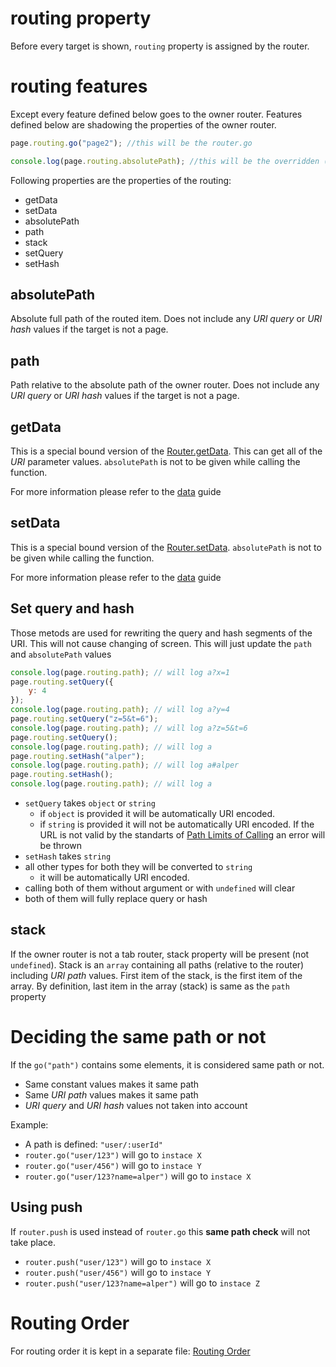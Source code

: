 # routing property
Before every target is shown, `routing` property is assigned by the router.

# routing features
Except every feature defined below goes to the owner router. Features defined below are shadowing the properties of the owner router.
```javascript
page.routing.go("page2"); //this will be the router.go

console.log(page.routing.absolutePath); //this will be the overridden (shadowed) property from the routing
```
Following properties are the properties of the routing:
- getData
- setData
- absolutePath
- path
- stack
- setQuery
- setHash

## absolutePath
Absolute full path of the routed item. Does not include any _URI query_ or _URI hash_ values if the target is not a page.
## path
Path relative to the absolute path of the owner router. Does not include any _URI query_ or _URI hash_ values if the target is not a page.

## getData
This is a special bound version of the [Router.getData](./RouterCommon.md#getData). 
This can get all of the _URI_ parameter values. `absolutePath` is not to be given while calling the function.

For more information please refer to the [data](./data.md) guide
## setData
This is a special bound version of the [Router.setData](./RouterCommon.md#setData). `absolutePath` is not to be given while calling the function. 

For more information please refer to the [data](./data.md) guide

## Set query and hash
Those metods are used for rewriting the query and hash segments of the URI. This will not cause changing of screen. This will just update the `path` and `absolutePath` values

```javascript
console.log(page.routing.path); // will log a?x=1
page.routing.setQuery({
    y: 4
});
console.log(page.routing.path); // will log a?y=4
page.routing.setQuery("z=5&t=6");
console.log(page.routing.path); // will log a?z=5&t=6
page.routing.setQuery();
console.log(page.routing.path); // will log a
page.routing.setHash("alper");
console.log(page.routing.path); // will log a#alper
page.routing.setHash();
console.log(page.routing.path); // will log a
```
- `setQuery` takes `object` or `string`
    - if `object` is provided it will be automatically URI encoded.
    - if `string` is provided it will not be automatically URI encoded. If the URL is not valid by the standarts of [Path Limits of Calling](./path#limits-of-calling) an error will be thrown
- `setHash` takes `string`
- all other types for both they will be converted to `string`
    - it will be automatically URI encoded.
- calling both of them without argument or with `undefined` will clear
- both of them will fully replace query or hash

## stack
If the owner router is not a tab router, stack property will be present (not `undefined`). Stack is an `array` containing all paths (relative to the router) including _URI path_ values. First item of the stack, is the first item of the array. By definition, last item in the array (stack) is same as the `path` property

# Deciding the same path or not
If the `go("path")` contains some elements, it is considered same path or not.
- Same constant values makes it same path
- Same _URI path_ values makes it same path
- _URI query_ and _URI hash_ values not taken into account

Example:
- A path is defined: `"user/:userId"`
- `router.go("user/123")` will go to `instace X`
- `router.go("user/456")` will go to `instace Y`
- `router.go("user/123?name=alper")` will go to `instace X`

## Using push
If `router.push` is used instead of `router.go` this **same path check** will not take place.
- `router.push("user/123")` will go to `instace X`
- `router.push("user/456")` will go to `instace Y`
- `router.push("user/123?name=alper")` will go to `instace Z`

# Routing Order
For routing order it is kept in a separate file:
[Routing Order](./routing-order.md)
